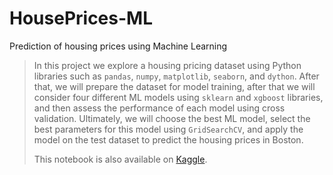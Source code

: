# HousePrices-ML
Prediction of housing prices using Machine Learning

> In this project we explore a housing pricing dataset using Python libraries such as `pandas`, `numpy`, `matplotlib`, `seaborn`, and `dython`. After that, we will prepare the dataset for model training, after that we will consider four different ML models using `sklearn` and `xgboost` libraries, and then assess the performance of each model using cross validation. Ultimately, we will choose the best ML model, select the best parameters for this model using `GridSearchCV`, and apply the model on the test dataset to predict the housing prices in Boston. 
> 
>This notebook is also available on [Kaggle](https://www.kaggle.com/alexkoshchii/top-2-notebook-for-housing-prices-dataset).
